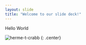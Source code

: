 ```yaml
---
layout: slide
title: "Welcome to our slide deck!"
---
```


Hello World

![herme-t-crabb](https://octodex.github.com/images/herme-t-crabb.png)
{: .center}
